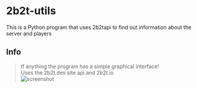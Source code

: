 # 2b2t-utils
This is a Python program that uses 2b2tapi to find out information about the server and players
## Info
> If anything the program has a simple graphical interface! <br>
> Uses the 2b2t.dev site api and 2b2t.io <br>
![screenshot](https://media.discordapp.net/attachments/759361615220310026/779351511821844481/unknown.png)
